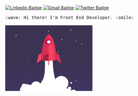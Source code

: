 [![Linkedin Badge](http://img.shields.io/badge/-gabrielgomesferraz-blue?style=flat-square&logo=Linkedin&logoColor=white&link=https://www.linkedin.com/in/gabrielgomesferraz)](https://www.linkedin.com/in/gabrielgomesferraz/) [![Gmail Badge](https://img.shields.io/badge/-gabrielgomes639@gmail.com-c14438?style=flat-square&logo=Gmail&logoColor=white&link=mailto:gabrielgomes639@gmail.com)](mailto:gabrielgomes639@gmail.com) [![Twitter Badge](http://img.shields.io/badge/-gabrielgomesferraz-deepskyblue?style=flat-square&logo=Twitter&logoColor=white&link=https://twitter.com/gabrielhgferraz)](https://twitter.com/gabrielhgferraz)

<p>
  <samp>
    :wave: Hi there! I'm Front End Developer. :smile:
  </samp>
  <br>
  <br>
  <img width="280px" src="https://raw.githubusercontent.com/gabrielgomesferraz/gabrielgomesferraz/master/assets/images/rocket.gif" />
</p>

